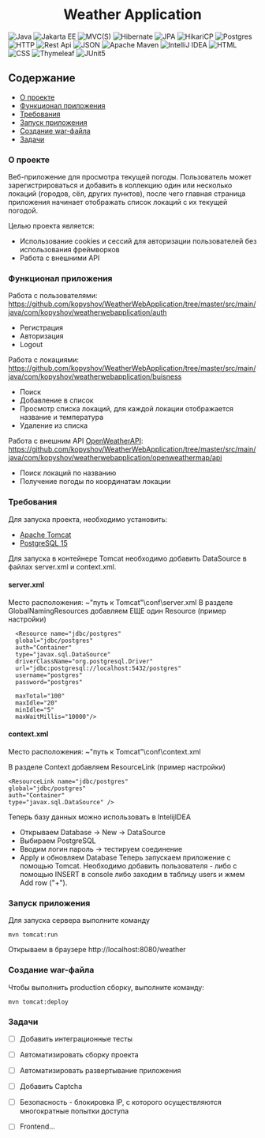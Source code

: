 <h1 align="center">Weather Application</h1>

![Java](https://img.shields.io/badge/java-59666C.svg?style=for-the-badge&logo=openjdk&logoColor=white)
![Jakarta EE](https://img.shields.io/badge/jakarta_ee-59666C?style=for-the-badge&labelColor=white)
![MVC(S)](https://img.shields.io/badge/mvc(s)-59666C?style=for-the-badge&labelColor=white)
![Hibernate](https://img.shields.io/badge/Hibernate-59666C?style=for-the-badge&logo=Hibernate&logoColor=white)
![JPA](https://img.shields.io/badge/jpa-59666C?style=for-the-badge&labelColor=white)
![HikariCP](https://img.shields.io/badge/hikari_cp-59666C.svg?style=for-the-badge)
![Postgres](https://img.shields.io/badge/postgres-59666C.svg?style=for-the-badge&logo=postgresql&logoColor=white)
![HTTP](https://img.shields.io/badge/http-59666C?style=for-the-badge&labelColor=white)
![Rest Api](https://img.shields.io/badge/REST%20API-59666C?style=for-the-badge&labelColor=white)
![JSON](https://img.shields.io/badge/json-59666C?style=for-the-badge&labelColor=white)
![Apache Maven](https://img.shields.io/badge/Apache%20Maven-59666C?style=for-the-badge&logo=Apache%20Maven&logoColor=white)
![IntelliJ IDEA](https://img.shields.io/badge/IntelliJIDEA-59666C.svg?style=for-the-badge&logo=intellij-idea&logoColor=white)
![HTML](https://img.shields.io/badge/HTML-59666C?style=for-the-badge&logo=html5&logoColor=white)
![CSS](https://img.shields.io/badge/CSS-59666C?&style=for-the-badge&logo=css3&logoColor=white)
![Thymeleaf](https://img.shields.io/badge/thymeleaf-59666C?style=for-the-badge&logo=thymeleaf)
![JUnit5](https://img.shields.io/badge/junit-59666C?style=for-the-badge&logo=junit5&logoColor=white)

## Содержание
- [О проекте](#о-проекте)
- [Функционал приложения](#функционал-приложения)
- [Требования](#требования)
- [Запуск приложения](#запуск-приложения)
- [Создание war-файла](#создание-war-файла)
- [Задачи](#задачи)

### О проекте
Веб-приложение для просмотра текущей погоды. Пользователь может зарегистрироваться и добавить в коллекцию один или несколько локаций (городов, сёл, других пунктов), после чего главная страница приложения начинает отображать список локаций с их текущей погодой.

Целью проекта является:
- Использование cookies и сессий для авторизации пользователей без использования фреймворков
- Работа с внешними API

### Функционал приложения
Работа с пользователями:
https://github.com/kopyshov/WeatherWebApplication/tree/master/src/main/java/com/kopyshov/weatherwebapplication/auth
- Регистрация
- Авторизация
- Logout

Работа с локациями:
https://github.com/kopyshov/WeatherWebApplication/tree/master/src/main/java/com/kopyshov/weatherwebapplication/buisness
- Поиск
- Добавление в список
- Просмотр списка локаций, для каждой локации отображается название и температура
- Удаление из списка

Работа с внешним API [OpenWeatherAPI](https://openweathermap.org/):
https://github.com/kopyshov/WeatherWebApplication/tree/master/src/main/java/com/kopyshov/weatherwebapplication/openweathermap/api
- Поиск локаций по названию
- Получение погоды по координатам локации

### Требования

Для запуска проекта, необходимо установить:
- [Apache Tomcat](https://tomcat.apache.org/)
- [PostgreSQL 15](https://www.postgresql.org/download/)

Для запуска в контейнере Tomcat необходимо добавить DataSource в файлах server.xml и context.xml.

#### server.xml
Место расположения: ~"путь к Tomcat"\conf\server.xml
В разделе GlobalNamingResources добавляем ЕЩЕ один Resource (пример настройки)

	  <Resource name="jdbc/postgres" 
      global="jdbc/postgres" 
      auth="Container" 
      type="javax.sql.DataSource" 
      driverClassName="org.postgresql.Driver" 
      url="jdbc:postgresql://localhost:5432/postgres" 
      username="postgres" 
      password="postgres" 
      
      maxTotal="100" 
      maxIdle="20" 
      minIdle="5" 
      maxWaitMillis="10000"/>

#### context.xml
Место расположения: ~"путь к Tomcat"\conf\context.xml

В разделе Context добавляем ResourceLink (пример настройки)
```
<ResourceLink name="jdbc/postgres"
global="jdbc/postgres"
auth="Container"
type="javax.sql.DataSource" />
```

Теперь базу данных можно использовать в IntelijIDEA

- Открываем Database -> New -> DataSource
- Выбираем PostgreSQL
- Вводим логин пароль -> тестируем соединение
- Apply и обновляем Database
Теперь запускаем приложение с помощью Tomcat.
Необходимо добавить пользователя - либо с помощью INSERT в console либо заходим в таблицу users и жмем Add row ("+").

### Запуск приложения

Для запуска сервера выполните команду
```
mvn tomcat:run
```

Открываем в браузере http://localhost:8080/weather

### Создание war-файла
Чтобы выполнить production сборку, выполните команду:
```
mvn tomcat:deploy
```

### Задачи
- [ ] Добавить интеграционные тесты
- [ ] Автоматизировать сборку проекта
- [ ] Автоматизировать развертывание приложения
- [ ] Добавить Captcha
- [ ] Безопасность - блокировка IP, с которого осуществляются многократные попытки доступа
- [ ] Frontend...

